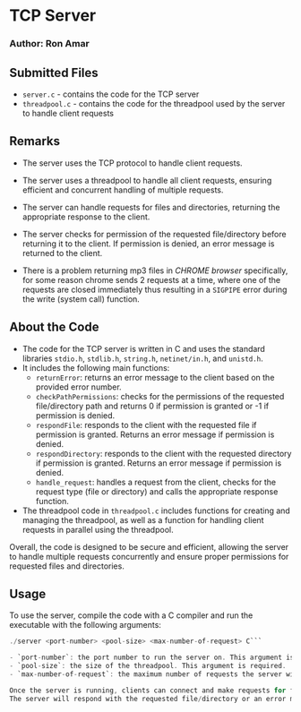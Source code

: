 # TCP Server
### Author: Ron Amar

## Submitted Files
- `server.c` - contains the code for the TCP server
- `threadpool.c` - contains the code for the threadpool used by the server to handle client requests

## Remarks
- The server uses the TCP protocol to handle client requests.
- The server uses a threadpool to handle all client requests, ensuring efficient and concurrent handling of multiple requests.
- The server can handle requests for files and directories, returning the appropriate response to the client.
- The server checks for permission of the requested file/directory before returning it to the client. If permission is denied, an error message is returned to the client.

- There is a problem returning mp3 files in *CHROME browser* specifically, for some reason chrome sends 2 requests at a time, where one of the requests are closed immediately thus resulting in a `SIGPIPE` error during the write (system call) function. 

## About the Code 
- The code for the TCP server is written in C and uses the standard libraries `stdio.h`, `stdlib.h`, `string.h`, `netinet/in.h`, and `unistd.h`. 
- It includes the following main functions:
    - `returnError`: returns an error message to the client based on the provided error number.
    - `checkPathPermissions`: checks for the permissions of the requested file/directory path and returns 0 if permission is granted or -1 if permission is denied.
    - `respondFile`: responds to the client with the requested file if permission is granted. Returns an error message if permission is denied.
    - `respondDirectory`: responds to the client with the requested directory if permission is granted. Returns an error message if permission is denied.
    - `handle_request`: handles a request from the client, checks for the request type (file or directory) and calls the appropriate response function.
- The threadpool code in `threadpool.c` includes functions for creating and managing the threadpool, as well as a function for handling client requests in parallel using the threadpool.

Overall, the code is designed to be secure and efficient, allowing the server to handle multiple requests concurrently and ensure proper permissions for requested files and directories.

## Usage
To use the server, compile the code with a C compiler and run the executable with the following arguments:
```C
./server <port-number> <pool-size> <max-number-of-request> C```

- `port-number`: the port number to run the server on. This argument is required.
- `pool-size`: the size of the threadpool. This argument is required.
- `max-number-of-request`: the maximum number of requests the server will recieve before it shuts down. This argument is required.

Once the server is running, clients can connect and make requests for files and directories.
The server will respond with the requested file/directory or an error message if permission is denied or the request is invalid
